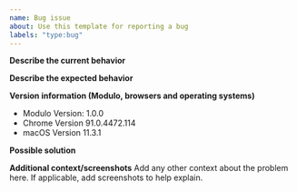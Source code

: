 ```yaml
---
name: Bug issue
about: Use this template for reporting a bug
labels: "type:bug"
---
```


**Describe the current behavior**

**Describe the expected behavior**

**Version information (Modulo, browsers and operating systems)**

- Modulo Version: 1.0.0
- Chrome Version 91.0.4472.114
- macOS Version 11.3.1

**Possible solution**

**Additional context/screenshots**
Add any other context about the problem here. If applicable, add screenshots to help explain.
